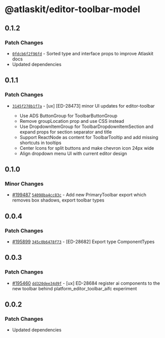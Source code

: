 # @atlaskit/editor-toolbar-model

## 0.1.2

### Patch Changes

- [`0fdcb6f2f96fd`](https://bitbucket.org/atlassian/atlassian-frontend-monorepo/commits/0fdcb6f2f96fd) -
  Sorted type and interface props to improve Atlaskit docs
- Updated dependencies

## 0.1.1

### Patch Changes

- [`3145f278b1f7a`](https://bitbucket.org/atlassian/atlassian-frontend-monorepo/commits/3145f278b1f7a) -
  [ux] [ED-28473] minor UI updates for editor-toolbar

  - Use ADS ButtonGroup for ToolbarButtonGroup
  - Remove groupLocation prop and use CSS instead
  - Use DropdownItemGroup for ToolbarDropdownItemSection and expand props for section separator and
    title
  - Support ReactNode as content for ToolbarTooltip and add missing shortcuts in tooltips
  - Center Icons for split buttons and make chevron icon 24px wide
  - Align dropdown menu UI with current editor design

## 0.1.0

### Minor Changes

- [#199487](https://bitbucket.org/atlassian/atlassian-frontend-monorepo/pull-requests/199487)
  [`54098ba4cc83c`](https://bitbucket.org/atlassian/atlassian-frontend-monorepo/commits/54098ba4cc83c) -
  Add new PrimaryToolbar export which removes box shadows, export toolbar types

## 0.0.4

### Patch Changes

- [#195899](https://bitbucket.org/atlassian/atlassian-frontend-monorepo/pull-requests/195899)
  [`345c0b6478f73`](https://bitbucket.org/atlassian/atlassian-frontend-monorepo/commits/345c0b6478f73) -
  [ED-28682] Export type ComponentTypes

## 0.0.3

### Patch Changes

- [#195460](https://bitbucket.org/atlassian/atlassian-frontend-monorepo/pull-requests/195460)
  [`dd320dee34d9f`](https://bitbucket.org/atlassian/atlassian-frontend-monorepo/commits/dd320dee34d9f) -
  [ux] ED-28684 register ai components to the new toolbar behind platform_editor_toolbar_aifc
  experiment

## 0.0.2

### Patch Changes

- Updated dependencies
